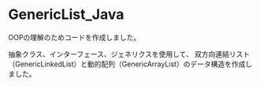 # GenericList_Java

OOPの理解のためコードを作成しました。

抽象クラス、インターフェース、ジェネリクスを使用して、
双方向連結リスト（GenericLinkedList）と動的配列（GenericArrayList）のデータ構造を作成しました。
